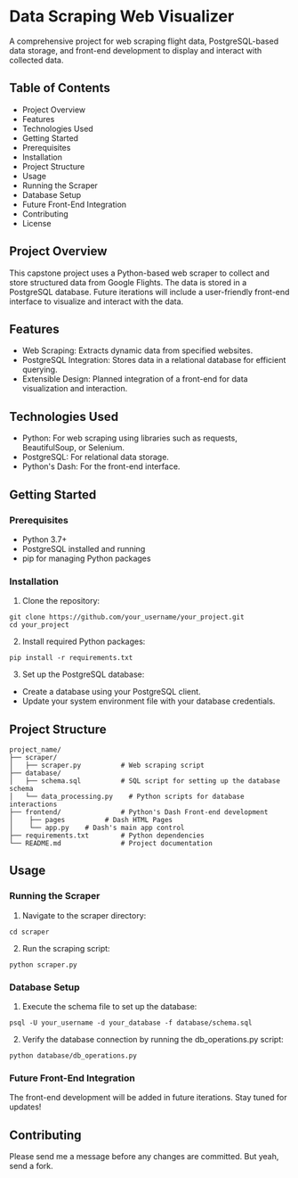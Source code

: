 # Data Scraping Web Visualizer

A comprehensive project for web scraping flight data, PostgreSQL-based data storage, and front-end development to display and interact with collected data.

## Table of Contents

- Project Overview
- Features
- Technologies Used
- Getting Started
- Prerequisites
- Installation
- Project Structure
- Usage
- Running the Scraper
- Database Setup
- Future Front-End Integration
- Contributing
- License

## Project Overview

This capstone project uses a Python-based web scraper to collect and store structured data from Google Flights. The data is stored in a PostgreSQL database. Future iterations will include a user-friendly front-end interface to visualize and interact with the data.

## Features

- Web Scraping: Extracts dynamic data from specified websites.
- PostgreSQL Integration: Stores data in a relational database for efficient querying.
- Extensible Design: Planned integration of a front-end for data visualization and interaction.

## Technologies Used

- Python: For web scraping using libraries such as requests, BeautifulSoup, or Selenium.
- PostgreSQL: For relational data storage.
- Python's Dash: For the front-end interface.

## Getting Started

### Prerequisites

- Python 3.7+
- PostgreSQL installed and running
- pip for managing Python packages

### Installation

1. Clone the repository:

```
git clone https://github.com/your_username/your_project.git
cd your_project
```

2. Install required Python packages:

```
pip install -r requirements.txt
```

3. Set up the PostgreSQL database:

- Create a database using your PostgreSQL client.
- Update your system environment file with your database credentials.

## Project Structure

```
project_name/
├── scraper/
│   ├── scraper.py          # Web scraping script
├── database/
│   ├── schema.sql          # SQL script for setting up the database schema
│   └── data_processing.py    # Python scripts for database interactions
├── frontend/               # Python's Dash Front-end development
│    ├── pages          # Dash HTML Pages
│    └── app.py    # Dash's main app control
├── requirements.txt        # Python dependencies
└── README.md               # Project documentation
```

## Usage

### Running the Scraper

1. Navigate to the scraper directory:

```
cd scraper
```

2. Run the scraping script:

```
python scraper.py
```

### Database Setup

1. Execute the schema file to set up the database:

```
psql -U your_username -d your_database -f database/schema.sql
```

2. Verify the database connection by running the db_operations.py script:

```
python database/db_operations.py
```

### Future Front-End Integration

The front-end development will be added in future iterations. Stay tuned for updates!

## Contributing

Please send me a message before any changes are committed. But yeah, send a fork.
